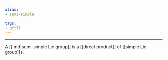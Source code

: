 ```yaml
---
alias:
- semi-simple

tags:
- qftII
---
```

---
A [[.md|semi-simple Lie group]] is a [[direct product]] of [[simple Lie group]]s.